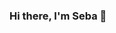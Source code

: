 ### Hi there, I'm Seba 👋

<!-- **SebaSanchis/SebaSanchis** is a ✨ _special_ ✨ repository because its `README.md` (this file) appears on your GitHub profile.

- 🔭 I’m currently working on GraphQL, but I’m also interested in other technologies.
- 🌱 I’m currently learning: Next.js and improving my skills with TypeScript.
- 💬 Ask me about: HTML, CSS and JavaScript, React, NodeJS.
- 📫 How to reach me: drop me a line to seba.sanchis@gmail.com

 -->

